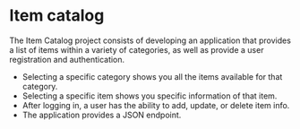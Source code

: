 # Item catalog
The Item Catalog project consists of developing an application that provides a list of items within a variety of categories, as well as provide a user registration and authentication.

 - Selecting a specific category shows you all the items available for that category.
 - Selecting a specific item shows you specific information of that item.
 - After logging in, a user has the ability to add, update, or delete item info.
 - The application provides a JSON endpoint.